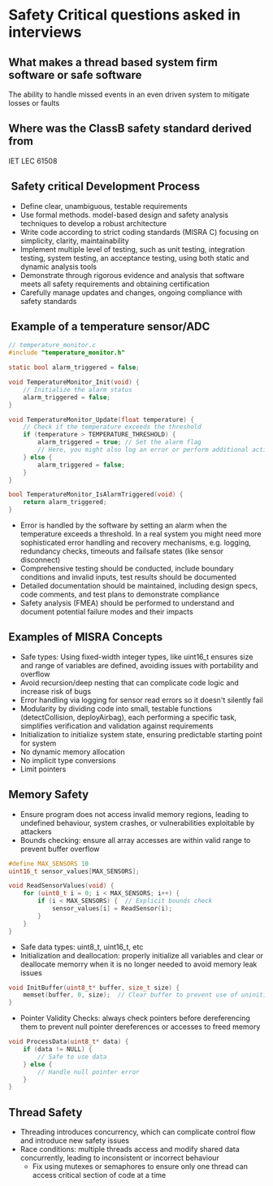 # Safety Critical questions asked in interviews

## What makes a thread based system firm software or safe software

The ability to handle missed events in an even driven system to mitigate losses or faults

## Where was the ClassB safety standard derived from

IET LEC 61508

##  Safety critical Development Process

- Define clear, unambiguous, testable requirements
- Use formal methods. model-based design and safety analysis techniques to
develop a robust architecture
- Write code according to strict coding standards (MISRA C) focusing on
simplicity, clarity, maintainability
- Implement multiple level of testing, such as unit testing, integration
testing, system testing, an acceptance testing, using both static and dynamic
analysis tools
- Demonstrate through rigorous evidence and analysis that software meets all
safety requirements and obtaining certification
- Carefully manage updates and changes, ongoing compliance with safety
standards

##  Example of a temperature sensor/ADC

```c
// temperature_monitor.c
#include "temperature_monitor.h"

static bool alarm_triggered = false;

void TemperatureMonitor_Init(void) {
    // Initialize the alarm status
    alarm_triggered = false;
}

void TemperatureMonitor_Update(float temperature) {
    // Check if the temperature exceeds the threshold
    if (temperature > TEMPERATURE_THRESHOLD) {
        alarm_triggered = true; // Set the alarm flag
        // Here, you might also log an error or perform additional actions
    } else {
        alarm_triggered = false;
    }
}

bool TemperatureMonitor_IsAlarmTriggered(void) {
    return alarm_triggered;
}

```

- Error is handled by the software by setting an alarm when the temperature
exceeds a threshold. In a real system you might need more sophisticated error
handling and recovery mechanisms, e.g. logging, redundancy checks, timeouts and
failsafe states (like sensor disconnect)
- Comprehensive testing should be conducted, include boundary conditions and
invalid inputs, test results should be documented
- Detailed documentation should be maintained, including design specs, code
comments, and test plans to demonstrate compliance
- Safety analysis (FMEA) should be performed to understand and document
potential failure modes and their impacts

## Examples of MISRA Concepts

- Safe types: Using fixed-width integer types, like uint16_t ensures size and
range of variables are defined, avoiding issues with portability and overflow
- Avoid recursion/deep nesting that can complicate code logic and increase risk
of bugs
- Error handling via logging for sensor read errors so it doesn't silently fail
- Modularity by dividing code into small, testable functions (detectCollision,
deployAirbag), each performing a specific task, simplifies verification and
validation against requirements
- Initialization to initialize system state, ensuring predictable starting
point for system
- No dynamic memory allocation
- No implicit type conversions
- Limit pointers

## Memory Safety

- Ensure program does not access invalid memory regions, leading to undefined
behaviour, system crashes, or vulnerabilities exploitable by attackers
- Bounds checking: ensure all array accesses are within valid range to prevent
buffer overflow

```c
#define MAX_SENSORS 10
uint16_t sensor_values[MAX_SENSORS];

void ReadSensorValues(void) {
    for (uint8_t i = 0; i < MAX_SENSORS; i++) {
        if (i < MAX_SENSORS) {  // Explicit bounds check
            sensor_values[i] = ReadSensor(i);
        }
    }
}
```

- Safe data types: uint8_t, uint16_t, etc
- Initialization and deallocation: properly initialize all variables and clear
or deallocate memorry when it is no longer needed to avoid memory leak issues

```c
void InitBuffer(uint8_t* buffer, size_t size) {
    memset(buffer, 0, size);  // Clear buffer to prevent use of uninitialized memory
}

```

- Pointer Validity Checks: always check pointers before dereferencing them to
prevent null pointer dereferences or accesses to freed memory

```c
void ProcessData(uint8_t* data) {
    if (data != NULL) {
        // Safe to use data
    } else {
        // Handle null pointer error
    }
}
```

## Thread Safety

- Threading introduces concurrency, which can complicate control flow and
introduce new safety issues
- Race conditions: multiple threads access and modify shared data concurrently,
leading to inconsistent or incorrect behaviour
  - Fix using mutexes or semaphores to ensure only one thread can access
  critical section of code at a time
